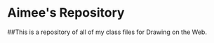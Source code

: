 Aimee's Repository 
==================

##This is a repository of all of my class files for Drawing on the Web.

